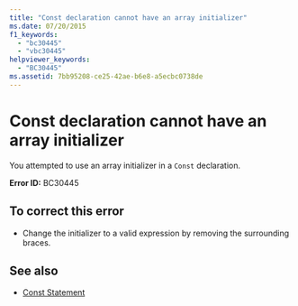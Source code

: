 ```yaml
---
title: "Const declaration cannot have an array initializer"
ms.date: 07/20/2015
f1_keywords: 
  - "bc30445"
  - "vbc30445"
helpviewer_keywords: 
  - "BC30445"
ms.assetid: 7bb95208-ce25-42ae-b6e8-a5ecbc0738de
---
```

# Const declaration cannot have an array initializer
You attempted to use an array initializer in a `Const` declaration.  
  
 **Error ID:** BC30445  
  
## To correct this error  
  
- Change the initializer to a valid expression by removing the surrounding braces.  
  
## See also

- [Const Statement](../language-reference/statements/const-statement.md)

